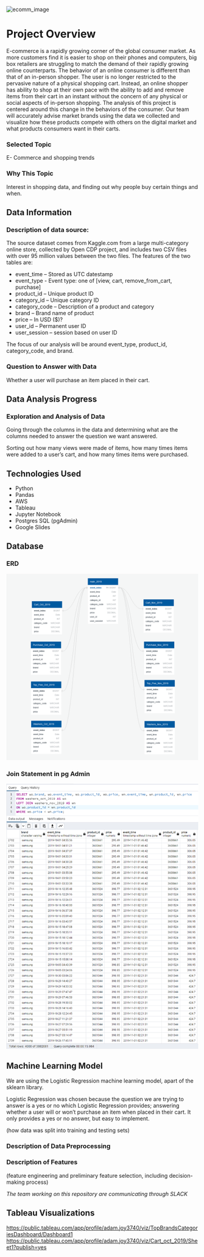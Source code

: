 ![ecomm_image](https://user-images.githubusercontent.com/100390727/180898274-f094b0b7-4536-40fe-93ed-001a449849c3.png)


# Project Overview
E-commerce is a rapidly growing corner of the global consumer market. As more customers find it is easier to shop on their phones and computers, big box retailers are struggling to match the demand of their rapidly growing online counterparts. The behavior of an online consumer is different than that of an in-person shopper. The user is no longer restricted to the pervasive nature of a physical shopping cart. Instead, an online shopper has ability to shop at their own pace with the ability to add and remove items from their cart in an instant without the concern of any physical or social aspects of in-person shopping. The analysis of this project is centered around this change in the behaviors of the consumer. Our team will accurately advise market brands using the data we collected and visualize how these products compete with others on the digital market and what products consumers want in their carts.

### Selected Topic
E- Commerce and shopping trends

### Why This Topic
Interest in shopping data, and finding out why people buy certain things and when.

## Data Information

### Description of data source:

The source dataset comes from Kaggle.com from a large multi-category online store, collected by Open CDP project, and includes two CSV files with over 95 million values between the two files.  The features of the two tables are: 

- event_time – Stored as UTC datestamp
- event_type - Event type: one of [view, cart, remove_from_cart, purchase]
- product_id – Unique product ID
- category_id – Unique category ID
- category_code – Description of a product and category
- brand – Brand name of product
- price – In USD ($)?
- user_id – Permanent user ID
- user_session – session based on user ID

The focus of our analysis will be around event_type, product_id, category_code, and brand.

### Question to Answer with Data

Whether a user will purchase an item placed in their cart.

## Data Analysis Progress

### Exploration and Analysis of Data

Going through the columns in the data and determining what are the columns needed to answer the question we want answered.

Sorting out how many views were made of items, how many times items were added to a user’s cart, and how many times items were purchased.

## Technologies Used

- Python
- Pandas
- AWS
- Tableau
- Jupyter Notebook
- Postgres SQL (pgAdmin)
- Google Slides

## Database

### ERD

![ERD](https://github.com/AMJ1995/E_Commerce_Analysis/blob/ChrisBranch/Resources/Images/Cleaned_ECommerce_ERD.png)

### Join Statement in pg Admin

![Join](Resources/Images/Join_Statement.png)

## Machine Learning Model

We are using the Logistic Regression machine learning model, apart of the sklearn library.

Logistic Regression was chosen because the question we are trying to answer is a yes or no which Logistic Regression provides; answering whether a user will or won’t purchase an item when placed in their cart. It only provides a yes or no answer, but easy to implement.

(how data was split into training and testing sets)

### Description of Data Preprocessing

### Description of Features

(feature engineering and preliminary feature selection, including decision-making process)

_The team working on this repository are communicating through SLACK_



## Tableau Visualizations
https://public.tableau.com/app/profile/adam.joy3740/viz/TopBrandsCategoriesDashboard/Dashboard1
https://public.tableau.com/app/profile/adam.joy3740/viz/Cart_oct_2019/Sheet1?publish=yes

